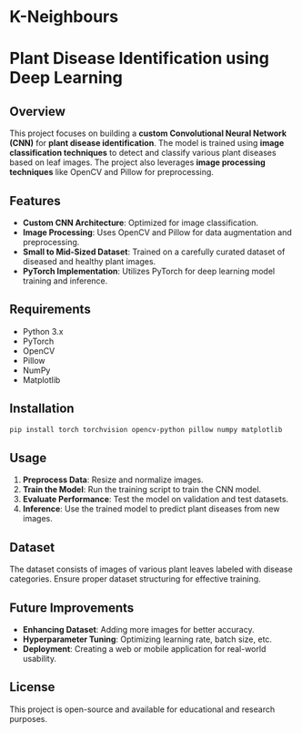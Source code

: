 # K-Neighbours
# Plant Disease Identification using Deep Learning

## Overview
This project focuses on building a **custom Convolutional Neural Network (CNN)** for **plant disease identification**. The model is trained using **image classification techniques** to detect and classify various plant diseases based on leaf images. The project also leverages **image processing techniques** like OpenCV and Pillow for preprocessing.

## Features
- **Custom CNN Architecture**: Optimized for image classification.
- **Image Processing**: Uses OpenCV and Pillow for data augmentation and preprocessing.
- **Small to Mid-Sized Dataset**: Trained on a carefully curated dataset of diseased and healthy plant images.
- **PyTorch Implementation**: Utilizes PyTorch for deep learning model training and inference.

## Requirements
- Python 3.x
- PyTorch
- OpenCV
- Pillow
- NumPy
- Matplotlib

## Installation
```md
pip install torch torchvision opencv-python pillow numpy matplotlib
```

## Usage
1. **Preprocess Data**: Resize and normalize images.
2. **Train the Model**: Run the training script to train the CNN model.
3. **Evaluate Performance**: Test the model on validation and test datasets.
4. **Inference**: Use the trained model to predict plant diseases from new images.

## Dataset
The dataset consists of images of various plant leaves labeled with disease categories. Ensure proper dataset structuring for effective training.

## Future Improvements
- **Enhancing Dataset**: Adding more images for better accuracy.
- **Hyperparameter Tuning**: Optimizing learning rate, batch size, etc.
- **Deployment**: Creating a web or mobile application for real-world usability.

## License
This project is open-source and available for educational and research purposes.

